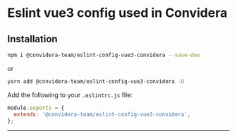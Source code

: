 # Eslint vue3 config used in Convidera

## Installation

```sh
npm i @convidera-team/eslint-config-vue3-convidera --save-dev
```

or

```sh
yarn add @convidera-team/eslint-config-vue3-convidera -D
```

Add the following to your `.eslintrc.js` file:

```javascript
module.exports = {
  extends: '@convidera-team/eslint-config-vue3-convidera',
};
```

---
